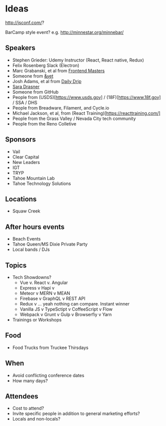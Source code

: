 # Ideas

http://jsconf.com/?

BarCamp style event? e.g. http://minnestar.org/minnebar/

## Speakers

- Stephen Grieder: Udemy Instructor (React, React native, Redux)
- Felix Rosenberg Slack (Electron)
- Marc Grabanski, et al from [Frontend Masters](https://frontendmasters.com/)
- Someone from [&yet](https://andyet.com/software/)
- Josh Adams, et al from [Daily Drip](https://www.dailydrip.com/)
- [Sara Drasner](https://twitter.com/sarah_edo)
- Someone from GitHub
- People from (USDS)[https://www.usds.gov] / (18F)[https://www.18f.gov] / SSA / DHS
- People from Breadware, Filament, and Cycle.io
- Michael Jackson, et al, from (React Training)[https://reacttraining.com/]
- People from the Grass Valley / Nevada City tech community
- People from the Reno Colletive

## Sponsors

- Vail
- Clear Capital
- New Leaders
- IGT
- TRYP
- Tahoe Mountain Lab
- Tahoe Technology Solutions

## Locations

- Squaw Creek

## After hours events

- Beach Events
- Tahoe Queen/MS Dixie Private Party
- Local bands / DJs

## Topics

- Tech Showdowns?
  - Vue v. React v. Angular
  - Express v Hapi v
  - Meteor v MERN v MEAN
  - Firebase v GraphQL v REST API
  - Redux v ... yeah nothing can compare. Instant winner
  - Vanilla JS v TypeSctipt v CoffeeScript v Flow
  - Webpack v Grunt v Gulp v Browserfiy v Yarn
 - Trainings or Workshops

## Food

- Food Trucks from Truckee Thirsdays

## When

- Avoid conflicting conference dates
- How many days?

## Attendees

 - Cost to attend?
 - Invite specific people in addition to general marketing efforts?
 - Locals and non-locals?
